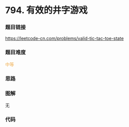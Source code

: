 # 794. 有效的井字游戏

### 题目链接

https://leetcode-cn.com/problems/valid-tic-tac-toe-state

### 题目难度

<font color=#F0AD4E>中等</font>

### 思路



### 图解

无

### 代码

```python
```